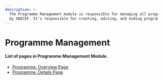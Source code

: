 ```yaml
---
description: >-
  The Programme Management module is responsible for managing all programs held
  by UNICEF. It's responsible for creating, editing, and ending programs.
---
```


# Programme Management

#### List of pages in Programme Management Module. 

* [Programme: Overview Page](programme-overview-page.md)
* [Programme: Details Page](programme-detail-page.md)



